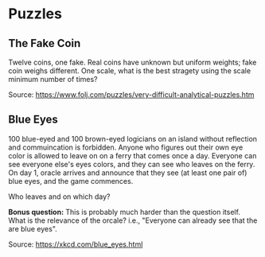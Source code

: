 # Puzzles

## The Fake Coin
Twelve coins, one fake. Real coins have unknown but uniform weights; fake coin weighs different. One scale, what is the best stragety using the scale minimum number of times?

Source: https://www.folj.com/puzzles/very-difficult-analytical-puzzles.htm


## Blue Eyes
100 blue-eyed and 100 brown-eyed logicians on an island without reflection and commuincation is forbidden. Anyone who figures out their own eye color is allowed to leave on on a ferry that comes once a day. Everyone can see everyone else's eyes colors, and they can see who leaves on the ferry.  On day 1, oracle arrives and announce that they see (at least one pair of) blue eyes, and the game commences.

Who leaves and on which day?

**Bonus question:** This is probably much harder than the question itself. What is the relevance of the orcale? i.e., "Everyone can already see that the are blue eyes".

Source: https://xkcd.com/blue_eyes.html
